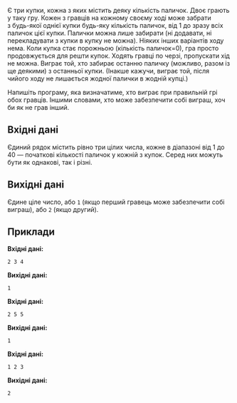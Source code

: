 Є три купки, кожна з&nbsp;яких містить деяку кількість паличок.
Двоє грають у&nbsp;таку гру.
Кожен з&nbsp;гравців на кожному своєму ході може забрати з&nbsp;будь-якої однієї купки будь-яку кількість паличок, від 1&nbsp;до зразу всіх паличок цієї купки. Палички можна лише забирати (ні додавати, ні перекладувати з&nbsp;купки в&nbsp;купку не можна).
Ніяких інших варіантів ходу нема.
Коли купка стає порожньою (кількість паличок=0), гра просто продовжується для решти купок.
Ходять гравці по&nbsp;черзі, пропускати хід не можна.
Виграє той, хто забирає останню паличку (можливо, разом із ще деякими) з&nbsp;останньої купки.
(Інакше кажучи, виграє той, після чийого ходу не лишається жодної палички в&nbsp;жодній купці.)

Напишіть програму, яка визначатиме, хто виграє при правильній грі обох гравців.
Іншими словами, хто може забезпечити собі виграш, хоч би як&nbsp;не грав інший.

## Вхідні дані
Єдиний рядок містить рівно три цілих числа, кожне в&nbsp;діапазоні від 1&nbsp;до 40 — початкові кількості паличок у&nbsp;кожній з&nbsp;купок. Серед них можуть бути як&nbsp;однакові, так і&nbsp;різні.

## Вихідні дані
Єдине ціле число, або `1` (якщо перший гравець може забезпечити собі виграш), або `2` (якщо другий).

## Приклади
**Вхідні дані:**
```
2 3 4
```

**Вихідні дані:**
```
1
```

**Вхідні дані:**
```
2 5 5
```

**Вихідні дані:**
```
1
```

**Вхідні дані:**
```
1 2 3
```

**Вихідні дані:**
```
2
```